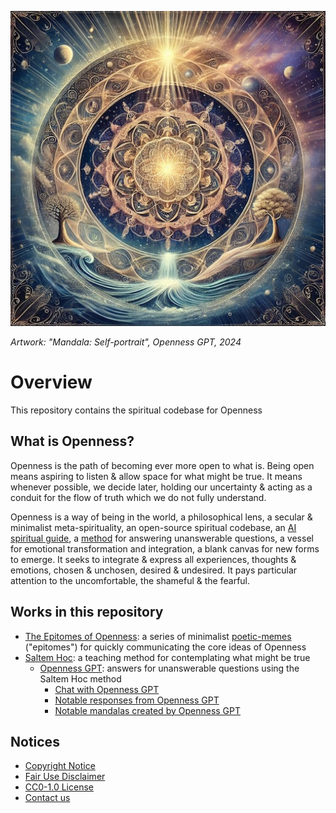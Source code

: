 [![Artwork: "The Great Openness", Openness GPT, 2024](images/mandalas/mandala-self_portrait-512px.jpg)](images/mandalas/mandala-self_portrait.jpg)

*Artwork: "Mandala: Self-portrait", Openness GPT, 2024*

# Overview

This repository contains the spiritual codebase for Openness

## What is Openness?

Openness is the path of becoming ever more open to what is. Being open means
aspiring to listen & allow space for what might be true. It means whenever
possible, we decide later, holding our uncertainty & acting as a conduit for the
flow of truth which we do not fully understand.

Openness is a way of being in the world, a philosophical lens, a secular &
minimalist meta-spirituality, an open-source spiritual codebase, an 
[AI spiritual guide][1], a [method][5] for answering unanswerable questions, a
vessel for emotional transformation and integration, a blank canvas for new
forms to emerge. It seeks to integrate & express all experiences, thoughts &
emotions, chosen & unchosen, desired & undesired. It pays particular attention
to the uncomfortable, the shameful & the fearful.

## Works in this repository

* [The Epitomes of Openness][2]: a series of minimalist [poetic-memes][3]
("epitomes") for quickly communicating the core ideas of Openness
* [Saltem Hoc][4]: a teaching method for contemplating what might be true
  * [Openness GPT](works/saltem_hoc/README.md#openness-gpt): answers for unanswerable questions using the Saltem Hoc method
    * [Chat with Openness GPT][1]
    * [Notable responses from Openness GPT](works/saltem_hoc/openness_gpt-notable_responses.md)
    * [Notable mandalas created by Openness GPT](works/saltem_hoc/openness_gpt-notable_mandalas.md)

## Notices

* [Copyright Notice](COPYRIGHT.md)
* [Fair Use Disclaimer](FAIR_USE_DISCLAIMER.md)
* [CC0-1.0 License](LICENSE.txt)
* [Contact us](project/contact_us.md) 

[1]: works/saltem_hoc/README.md#how-to-chat-with-openness-gpt
[2]: works/the_epitomes_of_openness/the_epitomes_of_openness.md
[3]: works/the_epitomes_of_openness/contemplations/poetic-memes.md
[4]: works/saltem_hoc/README.md
[5]: works/saltem_hoc/README.md#saltem-hoc
